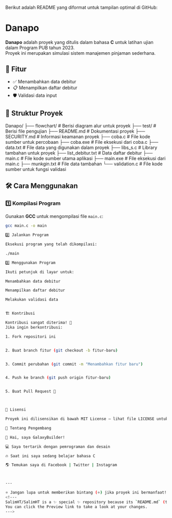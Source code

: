Berikut adalah README yang diformat untuk tampilan optimal di GitHub:

# Danapo

**Danapo** adalah proyek yang ditulis dalam bahasa **C** untuk latihan ujian dalam Program PUB tahun 2023.  
Proyek ini merupakan simulasi sistem manajemen pinjaman sederhana.

## 🚀 Fitur

- ✅ Menambahkan data debitur  
- 📋 Menampilkan daftar debitur  
- 🛡️ Validasi data input  

## 📂 Struktur Proyek

Danapo/ ├── flowchart/          # Berisi diagram alur untuk proyek ├── test/               # Berisi file pengujian ├── README.md           # Dokumentasi proyek ├── SECURITY.md         # Informasi keamanan proyek ├── coba.c              # File kode sumber untuk percobaan ├── coba.exe            # File eksekusi dari coba.c ├── data.txt            # File data yang digunakan dalam proyek ├── libs_s.c            # Library tambahan untuk proyek ├── list_debitur.txt    # Data daftar debitur ├── main.c              # File kode sumber utama aplikasi ├── main.exe            # File eksekusi dari main.c ├── munkgin.txt         # File data tambahan └── validation.c        # File kode sumber untuk fungsi validasi

## 🛠️ Cara Menggunakan

### 1️⃣ Kompilasi Program
Gunakan **GCC** untuk mengompilasi file `main.c`:

```sh
gcc main.c -o main

2️⃣ Jalankan Program

Eksekusi program yang telah dikompilasi:

./main

3️⃣ Menggunakan Program

Ikuti petunjuk di layar untuk:

Menambahkan data debitur

Menampilkan daftar debitur

Melakukan validasi data


🏗️ Kontribusi

Kontribusi sangat diterima! 🎉
Jika ingin berkontribusi:

1. Fork repositori ini


2. Buat branch fitur (git checkout -b fitur-baru)


3. Commit perubahan (git commit -m "Menambahkan fitur baru")


4. Push ke branch (git push origin fitur-baru)


5. Buat Pull Request 🚀



📜 Lisensi

Proyek ini dilisensikan di bawah MIT License – lihat file LICENSE untuk detailnya.

👤 Tentang Pengembang

📌 Hai, saya GalaxyBuilder!

💻 Saya tertarik dengan pemrograman dan desain

🔥 Saat ini saya sedang belajar bahasa C

🌎 Temukan saya di Facebook | Twitter | Instagram



---

⭐ Jangan lupa untuk memberikan bintang (⭐) jika proyek ini bermanfaat!
<!---
SalimHT/SalimHT is a ✨ special ✨ repository because its `README.md` (this file) appears on your GitHub profile.
You can click the Preview link to take a look at your changes.
--->
